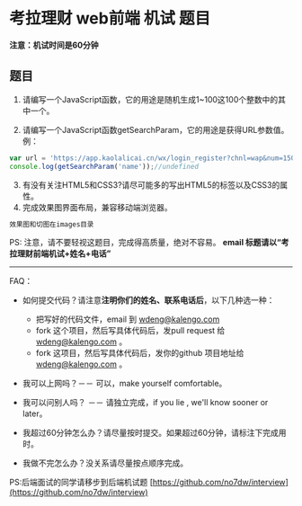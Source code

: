 # 考拉理财 web前端 机试 题目

**注意：机试时间是60分钟**

## 题目

1.	请编写一个JavaScript函数，它的用途是随机生成1~100这100个整数中的其中一个。

2.	请编写一个JavaScript函数getSearchParam，它的用途是获得URL参数值。例：
  ```js
  var url = 'https://app.kaolalicai.cn/wx/login_register?chnl=wap&num=1500';
  console.log(getSearchParam('name'));//undefined
  ```
3.	有没有关注HTML5和CSS3?请尽可能多的写出HTML5的标签以及CSS3的属性。
4.	完成效果图界面布局，兼容移动端浏览器。

  ```html
  效果图和切图在images目录
  ```
  
PS:
   注意，请不要轻视这题目，完成得高质量，绝对不容易。
   **email 标题请以“考拉理财前端机试+姓名+电话”**

------
FAQ：

 - 如何提交代码？请注意**注明你们的姓名、联系电话后**，以下几种选一种：
     - 把写好的代码文件，email 到 wdeng@kalengo.com 
     - fork 这个项目，然后写具体代码后，发pull request 给 wdeng@kalengo.com 。
     - fork 这项目，然后写具体代码后，发你的github 项目地址给 wdeng@kalengo.com 。

 - 我可以上网吗？－－ 可以，make yourself comfortable。
 - 我可以问别人吗？ －－ 请独立完成，if you lie , we'll know sooner or later。
 - 我超过60分钟怎么办？请尽量按时提交。如果超过60分钟，请标注下完成用时。
 - 我做不完怎么办？没关系请尽量按点顺序完成。
 

  [1]: http://www.kaolalicai.cn

PS:后端面试的同学请移步到后端机试题 [https://github.com/no7dw/interview](https://github.com/no7dw/interview)
